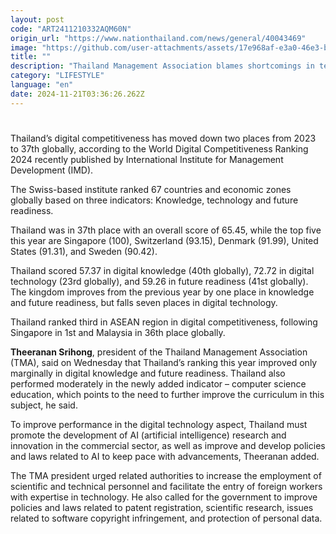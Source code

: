 ```yaml
---
layout: post
code: "ART2411210332AQM60N"
origin_url: "https://www.nationthailand.com/news/general/40043469"
image: "https://github.com/user-attachments/assets/17e968af-e3a0-46e3-b473-c1cfe1b43ecf"
title: ""
description: "Thailand Management Association blames shortcomings in technology for drop and urges government to promote development of AI"
category: "LIFESTYLE"
language: "en"
date: 2024-11-21T03:36:26.262Z
---
```


# 









Thailand’s digital competitiveness has moved down two places from 2023 to 37th globally, according to the World Digital Competitiveness Ranking 2024 recently published by International Institute for Management Development (IMD).

The Swiss-based institute ranked 67 countries and economic zones globally based on three indicators: Knowledge, technology and future readiness.

Thailand was in 37th place with an overall score of 65.45, while the top five this year are Singapore (100), Switzerland (93.15), Denmark (91.99), United States (91.31), and Sweden (90.42).

Thailand scored 57.37 in digital knowledge (40th globally), 72.72 in digital technology (23rd globally), and 59.26 in future readiness (41st globally). The kingdom improves from the previous year by one place in knowledge and future readiness, but falls seven places in digital technology.

Thailand ranked third in ASEAN region in digital competitiveness, following Singapore in 1st and Malaysia in 36th place globally.

**Theeranan Srihong**, president of the Thailand Management Association (TMA), said on Wednesday that Thailand’s ranking this year improved only marginally in digital knowledge and future readiness. Thailand also performed moderately in the newly added indicator – computer science education, which points to the need to further improve the curriculum in this subject, he said.

To improve performance in the digital technology aspect, Thailand must promote the development of AI (artificial intelligence) research and innovation in the commercial sector, as well as improve and develop policies and laws related to AI to keep pace with advancements, Theeranan added.

The TMA president urged related authorities to increase the employment of scientific and technical personnel and facilitate the entry of foreign workers with expertise in technology. He also called for the government to improve policies and laws related to patent registration, scientific research, issues related to software copyright infringement, and protection of personal data.